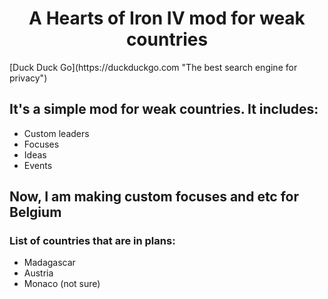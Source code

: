 <h1 align='center'>A Hearts of Iron IV mod for weak countries</h1>
[Duck Duck Go](https://duckduckgo.com "The best search engine for privacy")
<h2>It's a simple mod for weak countries. It includes:</h2>
<ul>
  <li>Custom leaders</li>
  <li>Focuses</li>
  <li>Ideas</li>
  <li>Events</li>
</ul>
<h2>Now, I am making custom focuses and etc for Belgium</h2>
<h3>List of countries that are in plans:</h3>
<ul>
  <li>Madagascar</li>
  <li>Austria</li>
  <li>Monaco (not sure)</li>
</ul>
